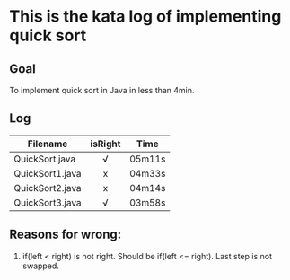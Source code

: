 # This is the kata log of implementing quick sort

## Goal
To implement quick sort in Java in less than 4min.

## Log

| Filename           | isRight    | Time |
| ------------------ |:----------:|:----:|
| QuickSort.java     |√           |05m11s|
| QuickSort1.java    |x           |04m33s|
| QuickSort2.java    |x           |04m14s|
| QuickSort3.java    |√           |03m58s|

## Reasons for wrong:
1. if(left < right) is not right. Should be if(left <= right). Last step is not swapped.

